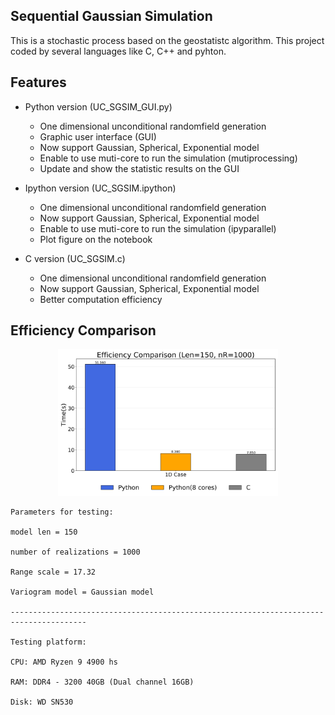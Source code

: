 ## Sequential Gaussian Simulation

This is a stochastic process based on the geostatistc algorithm. This project coded by several languages like C, C++ and pyhton. 

## Features
* Python version (UC_SGSIM_GUI.py)
  * One dimensional unconditional randomfield generation
  * Graphic user interface (GUI)
  * Now support Gaussian, Spherical, Exponential model
  * Enable to use muti-core to run the simulation (mutiprocessing)
  * Update and show the statistic results on the GUI 
 
* Ipython version (UC_SGSIM.ipython)
  * One dimensional unconditional randomfield generation
  * Now support Gaussian, Spherical, Exponential model
  * Enable to use muti-core to run the simulation (ipyparallel)
  * Plot figure on the notebook

* C version (UC_SGSIM.c)
  * One dimensional unconditional randomfield generation
  * Now support Gaussian, Spherical, Exponential model
  * Better computation efficiency


## Efficiency Comparison
<p align="center">
<img src="https://github.com/Zncl2222/Stochastic_SGSIM/blob/main/figure/C_Cpp_py_comparision.png"  width="70%"/>
</p>

```
Parameters for testing:

model len = 150

number of realizations = 1000

Range scale = 17.32

Variogram model = Gaussian model

---------------------------------------------------------------------------------------

Testing platform:

CPU: AMD Ryzen 9 4900 hs

RAM: DDR4 - 3200 40GB (Dual channel 16GB)

Disk: WD SN530
```
